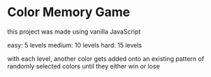 # Color Memory Game

this project was made using vanilla JavaScript

easy: 5 levels
medium: 10 levels
hard: 15 levels

with each level, another color gets added onto an existing pattern of randomly selected colors until they either win or lose